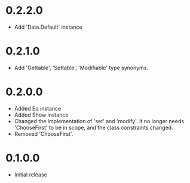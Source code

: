 # 0.2.2.0

* Add 'Data.Default' instance

# 0.2.1.0

* Add 'Gettable', 'Settable', 'Modifiable' type synonyms.

# 0.2.0.0

* Added Eq instance
* Added Show instance
* Changed the implementation of 'set' and 'modify'. It no longer needs
  'ChooseFirst' to be in scope, and the class constraints changed.
* Removed 'ChooseFirst'.

# 0.1.0.0

* Initial release
